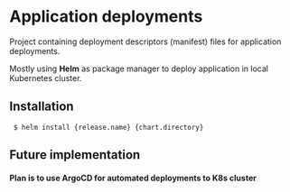 # Application deployments

Project containing deployment descriptors (manifest) files for application deployments.

Mostly using **Helm** as package manager to deploy application in local Kubernetes cluster.

## Installation

     $ helm install {release.name} {chart.directory}

## Future implementation 

#### Plan is to use **ArgoCD** for automated deployments to K8s cluster
